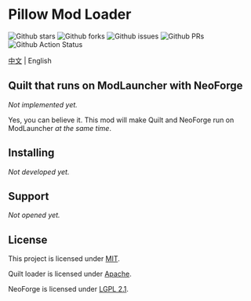 # Pillow Mod Loader

![Github stars](https://img.shields.io/github/stars/PillowMC/pillow.svg)
![Github forks](https://img.shields.io/github/forks/PillowMC/pillow.svg)
![Github issues](https://img.shields.io/github/issues/PillowMC/pillow.svg)
![Github PRs](https://img.shields.io/github/issues-pr/PillowMC/pillow.svg)
![Github Action Status](https://img.shields.io/github/workflow/status/PillowMC/pillow/Java%20CI%20with%20Gradle/dev.svg)

[中文](README.zh_hans.md) | English

## Quilt that runs on ModLauncher with NeoForge

_Not implemented yet._

Yes, you can believe it. This mod will make Quilt and NeoForge run on ModLauncher *at the same time*.
## Installing

_Not developed yet._

## Support

_Not opened yet._

## License

This project is licensed under [MIT](License.txt).

Quilt loader is licensed under [Apache](License.Quilt.txt).

NeoForge is licensed under [LGPL 2.1](License.NeoForge.txt).
